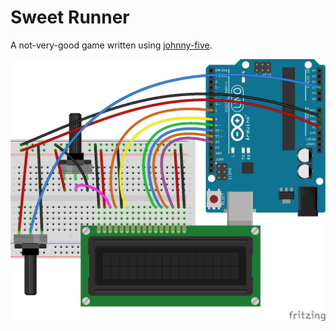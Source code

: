 # Sweet Runner

A not-very-good game written using [johnny-five](http://johnny-five.io).

![Layout](layout.png)
